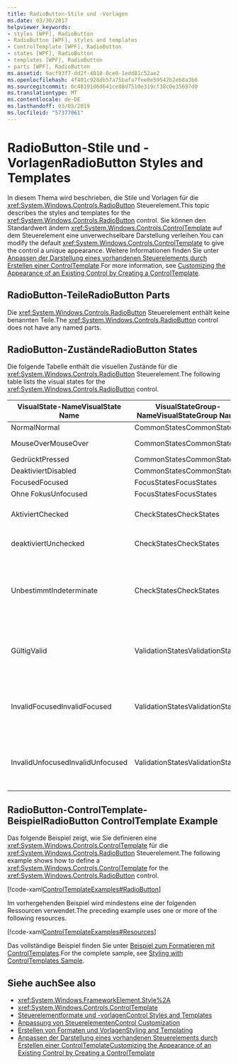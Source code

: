 ```yaml
---
title: RadioButton-Stile und -Vorlagen
ms.date: 03/30/2017
helpviewer_keywords:
- styles [WPF], RadioButton
- RadioButton [WPF], styles and templates
- ControlTemplate [WPF], RadioButton
- states [WPF], RadioButton
- templates [WPF], RadioButton
- parts [WPF], RadioButton
ms.assetid: 9acf93f7-dd2f-4010-8ce0-1edd81c52ae2
ms.openlocfilehash: 4f401c928db57a75bafa7fee0e59542b2eb8a3b6
ms.sourcegitcommit: 0c48191d6d641ce88d7510e319cf38c0e35697d0
ms.translationtype: MT
ms.contentlocale: de-DE
ms.lasthandoff: 03/05/2019
ms.locfileid: "57377061"
---
```

# <a name="radiobutton-styles-and-templates"></a><span data-ttu-id="b335e-102">RadioButton-Stile und -Vorlagen</span><span class="sxs-lookup"><span data-stu-id="b335e-102">RadioButton Styles and Templates</span></span>
<span data-ttu-id="b335e-103">In diesem Thema wird beschrieben, die Stile und Vorlagen für die <xref:System.Windows.Controls.RadioButton> Steuerelement.</span><span class="sxs-lookup"><span data-stu-id="b335e-103">This topic describes the styles and templates for the <xref:System.Windows.Controls.RadioButton> control.</span></span> <span data-ttu-id="b335e-104">Sie können den Standardwert ändern <xref:System.Windows.Controls.ControlTemplate> auf dem Steuerelement eine unverwechselbare Darstellung verleihen.</span><span class="sxs-lookup"><span data-stu-id="b335e-104">You can modify the default <xref:System.Windows.Controls.ControlTemplate> to give the control a unique appearance.</span></span> <span data-ttu-id="b335e-105">Weitere Informationen finden Sie unter [Anpassen der Darstellung eines vorhandenen Steuerelements durch Erstellen einer ControlTemplate](customizing-the-appearance-of-an-existing-control.md).</span><span class="sxs-lookup"><span data-stu-id="b335e-105">For more information, see [Customizing the Appearance of an Existing Control by Creating a ControlTemplate](customizing-the-appearance-of-an-existing-control.md).</span></span>  
  
## <a name="radiobutton-parts"></a><span data-ttu-id="b335e-106">RadioButton-Teile</span><span class="sxs-lookup"><span data-stu-id="b335e-106">RadioButton Parts</span></span>  
 <span data-ttu-id="b335e-107">Die <xref:System.Windows.Controls.RadioButton> Steuerelement enthält keine benannten Teile.</span><span class="sxs-lookup"><span data-stu-id="b335e-107">The <xref:System.Windows.Controls.RadioButton> control does not have any named parts.</span></span>  
  
## <a name="radiobutton-states"></a><span data-ttu-id="b335e-108">RadioButton-Zustände</span><span class="sxs-lookup"><span data-stu-id="b335e-108">RadioButton States</span></span>  
 <span data-ttu-id="b335e-109">Die folgende Tabelle enthält die visuellen Zustände für die <xref:System.Windows.Controls.RadioButton> Steuerelement.</span><span class="sxs-lookup"><span data-stu-id="b335e-109">The following table lists the visual states for the <xref:System.Windows.Controls.RadioButton> control.</span></span>  
  
|<span data-ttu-id="b335e-110">VisualState-Name</span><span class="sxs-lookup"><span data-stu-id="b335e-110">VisualState Name</span></span>|<span data-ttu-id="b335e-111">VisualStateGroup-Name</span><span class="sxs-lookup"><span data-stu-id="b335e-111">VisualStateGroup Name</span></span>|<span data-ttu-id="b335e-112">Beschreibung</span><span class="sxs-lookup"><span data-stu-id="b335e-112">Description</span></span>|  
|----------------------|---------------------------|-----------------|  
|<span data-ttu-id="b335e-113">Normal</span><span class="sxs-lookup"><span data-stu-id="b335e-113">Normal</span></span>|<span data-ttu-id="b335e-114">CommonStates</span><span class="sxs-lookup"><span data-stu-id="b335e-114">CommonStates</span></span>|<span data-ttu-id="b335e-115">Der Standardzustand</span><span class="sxs-lookup"><span data-stu-id="b335e-115">The default state.</span></span>|  
|<span data-ttu-id="b335e-116">MouseOver</span><span class="sxs-lookup"><span data-stu-id="b335e-116">MouseOver</span></span>|<span data-ttu-id="b335e-117">CommonStates</span><span class="sxs-lookup"><span data-stu-id="b335e-117">CommonStates</span></span>|<span data-ttu-id="b335e-118">Der Mauszeiger ist über dem Steuerelement positioniert.</span><span class="sxs-lookup"><span data-stu-id="b335e-118">The mouse pointer is positioned over the control.</span></span>|  
|<span data-ttu-id="b335e-119">Gedrückt</span><span class="sxs-lookup"><span data-stu-id="b335e-119">Pressed</span></span>|<span data-ttu-id="b335e-120">CommonStates</span><span class="sxs-lookup"><span data-stu-id="b335e-120">CommonStates</span></span>|<span data-ttu-id="b335e-121">Das Steuerelement wird gedrückt.</span><span class="sxs-lookup"><span data-stu-id="b335e-121">The control is pressed.</span></span>|  
|<span data-ttu-id="b335e-122">Deaktiviert</span><span class="sxs-lookup"><span data-stu-id="b335e-122">Disabled</span></span>|<span data-ttu-id="b335e-123">CommonStates</span><span class="sxs-lookup"><span data-stu-id="b335e-123">CommonStates</span></span>|<span data-ttu-id="b335e-124">Das Steuerelement ist deaktiviert.</span><span class="sxs-lookup"><span data-stu-id="b335e-124">The control is disabled.</span></span>|  
|<span data-ttu-id="b335e-125">Focused</span><span class="sxs-lookup"><span data-stu-id="b335e-125">Focused</span></span>|<span data-ttu-id="b335e-126">FocusStates</span><span class="sxs-lookup"><span data-stu-id="b335e-126">FocusStates</span></span>|<span data-ttu-id="b335e-127">Der Fokus liegt auf dem Steuerelement.</span><span class="sxs-lookup"><span data-stu-id="b335e-127">The control has focus.</span></span>|  
|<span data-ttu-id="b335e-128">Ohne Fokus</span><span class="sxs-lookup"><span data-stu-id="b335e-128">Unfocused</span></span>|<span data-ttu-id="b335e-129">FocusStates</span><span class="sxs-lookup"><span data-stu-id="b335e-129">FocusStates</span></span>|<span data-ttu-id="b335e-130">Der Fokus liegt nicht auf dem Steuerelement.</span><span class="sxs-lookup"><span data-stu-id="b335e-130">The control does not have focus.</span></span>|  
|<span data-ttu-id="b335e-131">Aktiviert</span><span class="sxs-lookup"><span data-stu-id="b335e-131">Checked</span></span>|<span data-ttu-id="b335e-132">CheckStates</span><span class="sxs-lookup"><span data-stu-id="b335e-132">CheckStates</span></span>|<span data-ttu-id="b335e-133"><xref:System.Windows.Controls.Primitives.ToggleButton.IsChecked%2A> ist `true`.</span><span class="sxs-lookup"><span data-stu-id="b335e-133"><xref:System.Windows.Controls.Primitives.ToggleButton.IsChecked%2A> is `true`.</span></span>|  
|<span data-ttu-id="b335e-134">deaktiviert</span><span class="sxs-lookup"><span data-stu-id="b335e-134">Unchecked</span></span>|<span data-ttu-id="b335e-135">CheckStates</span><span class="sxs-lookup"><span data-stu-id="b335e-135">CheckStates</span></span>|<span data-ttu-id="b335e-136"><xref:System.Windows.Controls.Primitives.ToggleButton.IsChecked%2A> ist `false`.</span><span class="sxs-lookup"><span data-stu-id="b335e-136"><xref:System.Windows.Controls.Primitives.ToggleButton.IsChecked%2A> is `false`.</span></span>|  
|<span data-ttu-id="b335e-137">Unbestimmt</span><span class="sxs-lookup"><span data-stu-id="b335e-137">Indeterminate</span></span>|<span data-ttu-id="b335e-138">CheckStates</span><span class="sxs-lookup"><span data-stu-id="b335e-138">CheckStates</span></span>|<span data-ttu-id="b335e-139"><xref:System.Windows.Controls.Primitives.ToggleButton.IsThreeState%2A> ist `true`, und <xref:System.Windows.Controls.Primitives.ToggleButton.IsChecked%2A> ist `null`.</span><span class="sxs-lookup"><span data-stu-id="b335e-139"><xref:System.Windows.Controls.Primitives.ToggleButton.IsThreeState%2A> is `true`, and <xref:System.Windows.Controls.Primitives.ToggleButton.IsChecked%2A> is `null`.</span></span>|  
|<span data-ttu-id="b335e-140">Gültig</span><span class="sxs-lookup"><span data-stu-id="b335e-140">Valid</span></span>|<span data-ttu-id="b335e-141">ValidationStates</span><span class="sxs-lookup"><span data-stu-id="b335e-141">ValidationStates</span></span>|<span data-ttu-id="b335e-142">Das Steuerelement verwendet die <xref:System.Windows.Controls.Validation> Klasse und die <xref:System.Windows.Controls.Validation.HasError%2A?displayProperty=nameWithType> angefügte Eigenschaft `false`.</span><span class="sxs-lookup"><span data-stu-id="b335e-142">The control uses the <xref:System.Windows.Controls.Validation> class and the <xref:System.Windows.Controls.Validation.HasError%2A?displayProperty=nameWithType> attached property is `false`.</span></span>|  
|<span data-ttu-id="b335e-143">InvalidFocused</span><span class="sxs-lookup"><span data-stu-id="b335e-143">InvalidFocused</span></span>|<span data-ttu-id="b335e-144">ValidationStates</span><span class="sxs-lookup"><span data-stu-id="b335e-144">ValidationStates</span></span>|<span data-ttu-id="b335e-145">Die <xref:System.Windows.Controls.Validation.HasError%2A?displayProperty=nameWithType> angefügte Eigenschaft `true` hat das Steuerelement den Fokus besitzt.</span><span class="sxs-lookup"><span data-stu-id="b335e-145">The <xref:System.Windows.Controls.Validation.HasError%2A?displayProperty=nameWithType> attached property is `true` has the control has focus.</span></span>|  
|<span data-ttu-id="b335e-146">InvalidUnfocused</span><span class="sxs-lookup"><span data-stu-id="b335e-146">InvalidUnfocused</span></span>|<span data-ttu-id="b335e-147">ValidationStates</span><span class="sxs-lookup"><span data-stu-id="b335e-147">ValidationStates</span></span>|<span data-ttu-id="b335e-148">Die <xref:System.Windows.Controls.Validation.HasError%2A?displayProperty=nameWithType> angefügte Eigenschaft `true` hat das Steuerelement keinen Fokus besitzt.</span><span class="sxs-lookup"><span data-stu-id="b335e-148">The <xref:System.Windows.Controls.Validation.HasError%2A?displayProperty=nameWithType> attached property is `true` has the control does not have focus.</span></span>|  
  
## <a name="radiobutton-controltemplate-example"></a><span data-ttu-id="b335e-149">RadioButton-ControlTemplate-Beispiel</span><span class="sxs-lookup"><span data-stu-id="b335e-149">RadioButton ControlTemplate Example</span></span>  
 <span data-ttu-id="b335e-150">Das folgende Beispiel zeigt, wie Sie definieren eine <xref:System.Windows.Controls.ControlTemplate> für die <xref:System.Windows.Controls.RadioButton> Steuerelement.</span><span class="sxs-lookup"><span data-stu-id="b335e-150">The following example shows how to define a <xref:System.Windows.Controls.ControlTemplate> for the <xref:System.Windows.Controls.RadioButton> control.</span></span>  
  
 [!code-xaml[ControlTemplateExamples#RadioButton](~/samples/snippets/csharp/VS_Snippets_Wpf/ControlTemplateExamples/CS/resources/radiobutton.xaml#radiobutton)]  
  
 <span data-ttu-id="b335e-151">Im vorhergehenden Beispiel wird mindestens eine der folgenden Ressourcen verwendet.</span><span class="sxs-lookup"><span data-stu-id="b335e-151">The preceding example uses one or more of the following resources.</span></span>  
  
 [!code-xaml[ControlTemplateExamples#Resources](~/samples/snippets/csharp/VS_Snippets_Wpf/ControlTemplateExamples/CS/resources/shared.xaml#resources)]  
  
 <span data-ttu-id="b335e-152">Das vollständige Beispiel finden Sie unter [Beispiel zum Formatieren mit ControlTemplates](https://github.com/Microsoft/WPF-Samples/tree/master/Styles%20&%20Templates/IntroToStylingAndTemplating).</span><span class="sxs-lookup"><span data-stu-id="b335e-152">For the complete sample, see [Styling with ControlTemplates Sample](https://github.com/Microsoft/WPF-Samples/tree/master/Styles%20&%20Templates/IntroToStylingAndTemplating).</span></span>  
  
## <a name="see-also"></a><span data-ttu-id="b335e-153">Siehe auch</span><span class="sxs-lookup"><span data-stu-id="b335e-153">See also</span></span>
- <xref:System.Windows.FrameworkElement.Style%2A>
- <xref:System.Windows.Controls.ControlTemplate>
- [<span data-ttu-id="b335e-154">Steuerelementformate und -vorlagen</span><span class="sxs-lookup"><span data-stu-id="b335e-154">Control Styles and Templates</span></span>](control-styles-and-templates.md)
- [<span data-ttu-id="b335e-155">Anpassung von Steuerelementen</span><span class="sxs-lookup"><span data-stu-id="b335e-155">Control Customization</span></span>](control-customization.md)
- [<span data-ttu-id="b335e-156">Erstellen von Formaten und Vorlagen</span><span class="sxs-lookup"><span data-stu-id="b335e-156">Styling and Templating</span></span>](styling-and-templating.md)
- [<span data-ttu-id="b335e-157">Anpassen der Darstellung eines vorhandenen Steuerelements durch Erstellen einer ControlTemplate</span><span class="sxs-lookup"><span data-stu-id="b335e-157">Customizing the Appearance of an Existing Control by Creating a ControlTemplate</span></span>](customizing-the-appearance-of-an-existing-control.md)
